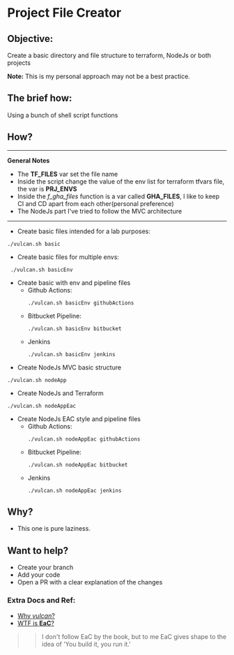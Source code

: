 # Project File Creator
## Objective:
Create a basic directory and file structure to terraform, NodeJs or both projects

**Note:** This is my personal approach may not be a best practice.

## The brief how:
Using a bunch of shell script functions

## How?
---
**General Notes**
- The **TF_FILES** var set the file name
- Inside the script change the value of the env list for terraform tfvars file, the var is **PRJ_ENVS**
- Inside the _f_gha_files_ function is a var called **GHA_FILES**, I like to keep CI and CD apart from each other(personal preference)
- The NodeJs part I've tried to follow the MVC architecture
---
- Create basic files intended for a lab purposes:

```
./vulcan.sh basic
```

- Create basic files for multiple envs:

```
 ./vulcan.sh basicEnv
```
- Create basic with env and pipeline files
    - Github Actions:
      ```
      ./vulcan.sh basicEnv githubActions
      ```
    - Bitbucket Pipeline:
      ```
      ./vulcan.sh basicEnv bitbucket
      ```
    - Jenkins
      ```
      ./vulcan.sh basicEnv jenkins
      ```
- Create NodeJs MVC basic structure
```
./vulcan.sh nodeApp
```
- Create NodeJs and Terraform
```
./vulcan.sh nodeAppEac
```
- Create NodeJs EAC style and pipeline files
    - Github Actions:
      ```
      ./vulcan.sh nodeAppEac githubActions
      ```
    - Bitbucket Pipeline:
      ```
      ./vulcan.sh nodeAppEac bitbucket
      ```
    - Jenkins
      ```
      ./vulcan.sh nodeAppEac jenkins
      ```
## Why?
- This one is pure laziness.

## Want to help?

- Create your branch
- Add your code
- Open a PR with a clear explanation of the changes

### Extra Docs and Ref:
- [Why _vulcan_?](https://en.wikipedia.org/wiki/Vulcan_(mythology))
- [WTF is **EaC**?](https://medium.com/bemobi-tech/terraform-e-eac-125547ecff13)
>> I don't follow EaC by the book, but to me EaC gives shape to the idea of 'You build it, you run it.'
